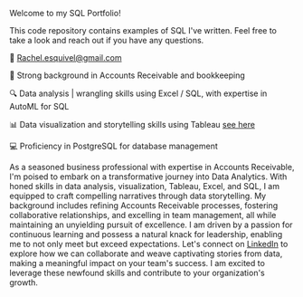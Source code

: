 Welcome to my SQL Portfolio! 

This code repository contains examples of SQL I've written. Feel free to take a look and reach out if you have any questions.


📧 Rachel.esquivel@gmail.com

🏦 Strong background in Accounts Receivable and bookkeeping

🔍 Data analysis | wrangling skills using Excel / SQL, with expertise in AutoML for SQL

📊 Data visualization and storytelling skills using Tableau [see here](https://public.tableau.com/app/profile/rachel.esquivel/vizzes)

💻 Proficiency in PostgreSQL for database management

As a seasoned business professional with expertise in Accounts Receivable, I'm poised to embark on a transformative journey into Data Analytics. With honed skills in data analysis, visualization, Tableau, Excel, and SQL, I am equipped to craft compelling narratives through data storytelling. My background includes refining Accounts Receivable processes, fostering collaborative relationships, and excelling in team management, all while maintaining an unyielding pursuit of excellence. I am driven by a passion for continuous learning and possess a natural knack for leadership, enabling me to not only meet but exceed expectations. Let's connect on [LinkedIn](https://www.linkedin.com/in/rachel-esquivel-dataanalytics/) to explore how we can collaborate and weave captivating stories from data, making a meaningful impact on your team's success. I am excited to leverage these newfound skills and contribute to your organization's growth.

